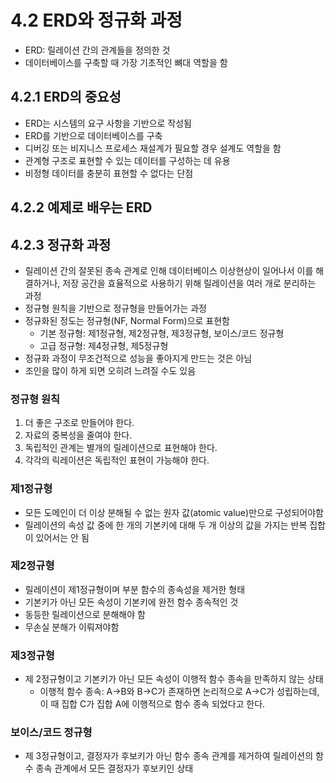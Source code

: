 # 4.2 ERD와 정규화 과정
* ERD: 릴레이션 간의 관계들을 정의한 것
* 데이터베이스를 구축할 때 가장 기초적인 뼈대 역할을 함
## 4.2.1 ERD의 중요성
* ERD는 시스템의 요구 사항을 기반으로 작성됨
* ERD를 기반으로 데이터베이스를 구축
* 디버깅 또는 비지니스 프로세스 재설계가 필요할 경우 설계도 역할을 함
* 관계형 구조로 표현할 수 있는 데이터를 구성하는 데 유용
* 비정형 데이터를 충분히 표현할 수 없다는 단점
## 4.2.2 예제로 배우는 ERD
## 4.2.3 정규화 과정
* 릴레이션 간의 잘못된 종속 관계로 인해 데이터베이스 이상현상이 일어나서 이를 해결하거나, 저장 공간을 효율적으로 사용하기 위해 릴레이션을 여러 개로 분리하는 과정
* 정규형 원칙을 기반으로 정규형을 만들어가는 과정
* 정규화된 정도는 정규형(NF, Normal Form)으로 표현함
	* 기본 정규형: 제1정규형, 제2정규형, 제3정규형, 보이스/코드 정규형
	* 고급 정규형: 제4정규형, 제5정규형
* 정규화 과정이 무조건적으로 성능을 좋아지게 만드는 것은 아님
* 조인을 많이 하게 되면 오히려 느려질 수도 있음
### 정규형 원칙
1. 더 좋은 구조로 만들어야 한다.
2. 자료의 중복성을 줄여야 한다.
3. 독립적인 관계는 별개의 릴레이션으로 표현해야 한다.
4. 각각의 릭레이션은 독립적인 표현이 가능해야 한다.
### 제1정규형
* 모든 도메인이 더 이상 분해될 수 없는 원자 값(atomic value)만으로 구성되어야함
* 릴레이션의 속성 값 중에 한 개의 기본키에 대해 두 개 이상의 값을 가지는 반복 집합이 있어서는 안 됨
### 제2정규형
* 릴레이션이 제1정규형이며 부분 함수의 종속성을 제거한 형태
* 기본키가 아닌 모든 속성이 기본키에 완전 함수 종속적인 것
* 동등한 릴레이션으로 분해해야 함
* 무손실 분해가 이뤄져야함
### 제3정규형
* 제 2정규형이고 기본키가 아닌 모든 속성이 이행적 함수 종속을 만족하지 않는 상태
	* 이행적 함수 종속: A->B와 B->C가 존재하면 논리적으로 A->C가 성립하는데, 이 때 집합 C가 집합 A에 이행적으로 함수 종속 되었다고 한다.
### 보이스/코드 정규형
* 제 3정규형이고, 결정자가 후보키가 아닌 함수 종속 관계를 제거하여 릴레이션의 함수 종속 관계에서 모든 결정자가 후보키인 상태